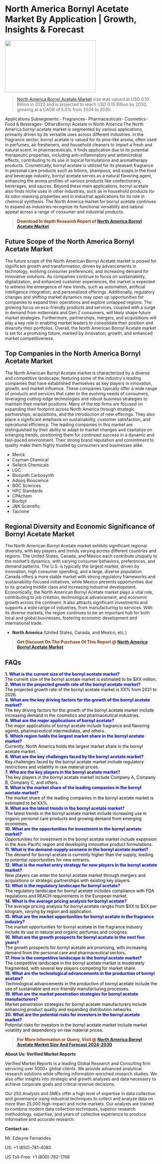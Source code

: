 <p><h1>North America Bornyl Acetate Market By Application | Growth, Insights & Forecast</h1><p><img class="aligncenter size-medium wp-image-105565" src="https://ffe5etoiles.com/wp-content/uploads/2025/01/MST7-300x171.png" alt="" width="300" height="171" /></p><blockquote><p><a href="https://www.verifiedmarketreports.com/download-sample/?rid=627004&utm_source=Github-NA&utm_medium=362" target="_blank">North America Bornyl Acetate Market</a> size was valued at USD 0.10 Billion in 2022 and is projected to reach USD 0.15 Billion by 2030, growing at a CAGR of 5.0% from 2024 to 2030.</p></blockquote>Applications Subsegments:- Fragrances- Pharmaceuticals- Cosmetics- Food & Beverages- OthersBornyl Acetate in North America:The North America bornyl acetate market is segmented by various applications, primarily driven by its versatile uses across different industries. In the fragrance sector, bornyl acetate is valued for its pine-like aroma, often used in perfumes, air fresheners, and household cleaners to impart a fresh and natural scent. In pharmaceuticals, it finds application due to its potential therapeutic properties, including anti-inflammatory and antimicrobial effects, contributing to its use in topical formulations and aromatherapy products. Cosmetically, bornyl acetate is utilized for its pleasant fragrance in personal care products such as lotions, shampoos, and soaps.In the food and beverage industry, bornyl acetate serves as a natural flavoring agent, enhancing the aroma profiles of various products like confectionery, beverages, and sauces. Beyond these main applications, bornyl acetate also finds niche uses in other industries, such as in household products for its odor-masking properties and in industrial applications for its role in chemical synthesis. The North America market for bornyl acetate continues to expand as industries recognize its functional versatility and natural appeal across a range of consumer and industrial products.</p><blockquote><p><span style="color: #993300;"><strong>Download In depth Research Report of <a href="https://www.verifiedmarketreports.com/download-sample/?rid=627004&utm_source=Github-NA&utm_medium=362">North America Bornyl Acetate Market</a></strong></span></p></blockquote><h2>Future Scope of the North America Bornyl Acetate Market</h2><p>The future scope of the North American Bornyl Acetate market is poised for significant growth and transformation, driven by advancements in technology, evolving consumer preferences, and increasing demand for innovative solutions. As companies continue to focus on sustainability, digitalization, and enhanced customer experiences, the market is expected to witness the emergence of new trends, such as automation, artificial intelligence integration, and personalized offerings. Additionally, regulatory changes and shifting market dynamics may open up opportunities for companies to expand their operations and explore untapped regions. The growing focus on eco-friendly products and services, coupled with a surge in demand from millennials and Gen Z consumers, will likely shape future market strategies. Furthermore, partnerships, mergers, and acquisitions will play a key role in enabling market leaders to consolidate their position and diversify their portfolios. Overall, the North American Bornyl Acetate market is set for a promising future, marked by innovation, growth, and enhanced market competitiveness.</p><h2>Top Companies in the North America Bornyl Acetate Market</h2><p>The North American Bornyl Acetate market is characterized by a diverse and competitive landscape, featuring some of the industry's leading companies that have established themselves as key players in innovation, growth, and market influence. These companies typically offer a wide range of products and services that cater to the evolving needs of consumers, leveraging cutting-edge technologies and robust business strategies to maintain their market positions. Many of the top firms are focused on expanding their footprint across North America through strategic partnerships, acquisitions, and the introduction of new offerings. They also place a significant emphasis on sustainability, customer satisfaction, and operational efficiency. The leading companies in this market are distinguished by their ability to adapt to market changes and capitalize on emerging trends, positioning them for continued success in a dynamic and fast-paced environment. Their strong brand reputation and commitment to quality make them highly trusted by consumers and businesses alike.</p><p><ul><li>Merck </li><li> Cayman Chemical </li><li> Selleck Chemicals </li><li> LGC </li><li> Biosynth Carbosynth </li><li> Adooq Bioscience </li><li> BOC Sciences </li><li> HPC Standards </li><li> CPAchem </li><li> Biorbyt </li><li> J&K Scientific </li><li> Taiclone</li></ul></p><h2>Regional Diversity and Economic Significance of Bornyl Acetate Market</h2><p>The North American Bornyl Acetate market exhibits significant regional diversity, with key players and trends varying across different countries and regions. The United States, Canada, and Mexico each contribute uniquely to the market’s dynamics, with varying consumer behaviors, preferences, and demand patterns. The U.S. is typically the largest market, driven by innovation, high consumer spending, and a large, diverse population. Canada offers a more stable market with strong regulatory frameworks and sustainability-focused initiatives, while Mexico presents opportunities due to its growing middle class and increasing industrial development. Economically, the North American Bornyl Acetate market plays a vital role, contributing to job creation, technological advancement, and economic growth across the continent. It also attracts significant investments and supports a wide range of industries, from manufacturing to services. With its diverse markets, the region continues to be an important hub for both local and global businesses, fostering economic development and international trade.</p><ul> <li><strong>North America</strong> (United States, Canada, and Mexico, etc.)</li></ul><blockquote><p><span style="color: #993300;"><strong>Get Discount On The Purchase Of This Report @ <a href="https://www.verifiedmarketreports.com/ask-for-discount/?rid=627004&utm_source=Github-NA&utm_medium=362">North America Bornyl Acetate Market</a></strong></span></p></blockquote><h2>FAQs</h2><p><style> .question { font-weight: bold; color: blue; } .answer { color: black; }</style><div class="question">1. What is the current size of the bornyl acetate market?</div><div></div><div class="answer">The current size of the bornyl acetate market is estimated to be $XX million.</div><div class="question">2. What is the projected growth rate of the bornyl acetate market?</div><div></div><div class="answer">The projected growth rate of the bornyl acetate market is XX% from 2021 to 2026.</div><div class="question">3. What are the key driving factors for the growth of the bornyl acetate market?</div><div></div><div class="answer">The key driving factors for the growth of the bornyl acetate market include increasing demand in the cosmetics and pharmaceutical industries.</div><div class="question">4. What are the major applications of bornyl acetate?</div><div></div><div class="answer">The major applications of bornyl acetate include fragrance and flavoring agents, pharmaceutical intermediates, and others.</div><div class="question">5. Which region holds the largest market share in the bornyl acetate market?</div><div></div><div class="answer">Currently, North America holds the largest market share in the bornyl acetate market.</div><div class="question">6. What are the key challenges faced by the bornyl acetate market?</div><div></div><div class="answer">Key challenges faced by the bornyl acetate market include regulatory restrictions and volatility in raw material prices.</div><div class="question">7. Who are the key players in the bornyl acetate market?</div><div></div><div class="answer">The key players in the bornyl acetate market include Company A, Company B, Company C, and others.</div><div class="question">8. What is the market share of the leading companies in the bornyl acetate market?</div><div></div><div class="answer">The market share of the leading companies in the bornyl acetate market is estimated to be XX%.</div><div class="question">9. What are the latest trends in the bornyl acetate market?</div><div></div><div class="answer">The latest trends in the bornyl acetate market include increasing use in organic personal care products and growing demand from emerging economies.</div><div class="question">10. What are the opportunities for investment in the bornyl acetate market?</div><div></div><div class="answer">Opportunities for investment in the bornyl acetate market include expansion in the Asia-Pacific region and developing innovative product formulations.</div><div class="question">11. What is the demand-supply scenario in the bornyl acetate market?</div><div></div><div class="answer">The demand for bornyl acetate is currently higher than the supply, leading to potential opportunities for new entrants.</div><div class="question">12. What is the market entry strategy for new players in the bornyl acetate market?</div><div></div><div class="answer">New players can enter the bornyl acetate market through mergers and acquisitions or strategic partnerships with existing key players.</div><div class="question">13. What is the regulatory landscape for bornyl acetate?</div><div></div><div class="answer">The regulatory landscape for bornyl acetate includes compliance with FDA regulations and REACH requirements in the European market.</div><div class="question">14. What is the average pricing analysis for bornyl acetate?</div><div></div><div class="answer">The average pricing analysis for bornyl acetate ranges from $XX to $XX per kilogram, varying by region and application.</div><div class="question">15. What are the market opportunities for bornyl acetate in the fragrance industry?</div><div></div><div class="answer">The market opportunities for bornyl acetate in the fragrance industry include its use in natural and organic perfumes and colognes.</div><div class="question">16. What are the growth prospects for bornyl acetate in the next five years?</div><div></div><div class="answer">The growth prospects for bornyl acetate are promising, with increasing demand from the personal care and pharmaceutical sectors.</div><div class="question">17. How is the competitive landscape in the bornyl acetate market?</div><div></div><div class="answer">The competitive landscape in the bornyl acetate market is moderately fragmented, with several key players competing for market share.</div><div class="question">18. What are the technological advancements in the production of bornyl acetate?</div><div></div><div class="answer">Technological advancements in the production of bornyl acetate include the use of sustainable and eco-friendly manufacturing processes.</div><div class="question">19. What are the market penetration strategies for bornyl acetate manufacturers?</div><div></div><div class="answer">Market penetration strategies for bornyl acetate manufacturers include enhancing product quality and expanding distribution networks.</div><div class="question">20. What are the potential risks for investors in the bornyl acetate market?</div><div></div><div class="answer">Potential risks for investors in the bornyl acetate market include market volatility and dependency on raw material prices.</div></p><blockquote><p><span style="color: #993300;"><strong>For More Information or Query, Visit @ <a href="https://www.verifiedmarketreports.com/product/bornyl-acetate-market/">North America Bornyl Acetate Market Size And Forecast 2024-2030</a></strong></span></p></blockquote><p><strong>About Us: Verified Market Reports</strong></p><p>Verified Market Reports is a leading Global Research and Consulting firm servicing over 5000+ global clients. We provide advanced analytical research solutions while offering information-enriched research studies. We also offer insights into strategic and growth analyses and data necessary to achieve corporate goals and critical revenue decisions.</p><p>Our 250 Analysts and SMEs offer a high level of expertise in data collection and governance using industrial techniques to collect and analyze data on more than 25,000 high-impact and niche markets. Our analysts are trained to combine modern data collection techniques, superior research methodology, expertise, and years of collective experience to produce informative and accurate research.</p><p><strong>Contact us:</strong></p><p>Mr. Edwyne Fernandes</p><p>US: +1 (650)-781-4080</p><p>US Toll-Free: +1 (800)-782-1768</p>
